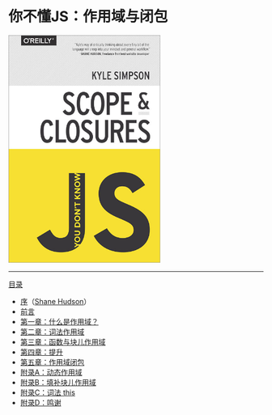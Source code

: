# 你不懂JS：作用域与闭包

<img src="cover.jpg" width="300">

-----

[目录](toc.md)

* [序](https://shanehudson.net/2014/06/03/foreword-dont-know-js/)（[Shane Hudson](https://github.com/shanehudson)）
* [前言](../preface.md)
* [第一章：什么是作用域？](ch1.md)
* [第二章：词法作用域](ch2.md)
* [第三章：函数与块儿作用域](ch3.md)
* [第四章：提升](ch4.md)
* [第五章：作用域闭包](ch5.md)
* [附录A：动态作用域](apA.md)
* [附录B：填补块儿作用域](apB.md)
* [附录C：词法 this](apC.md)
* [附录D：鸣谢](apD.md)
